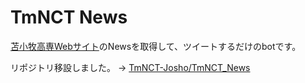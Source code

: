 # TmNCT News
[苫小牧高専Webサイト](http://www.tomakomai-ct.ac.jp/)のNewsを取得して、ツイートするだけのbotです。

リポジトリ移設しました。 → [TmNCT-Josho/TmNCT_News](https://github.com/TmNCT-Josho/TmNCT_News)

